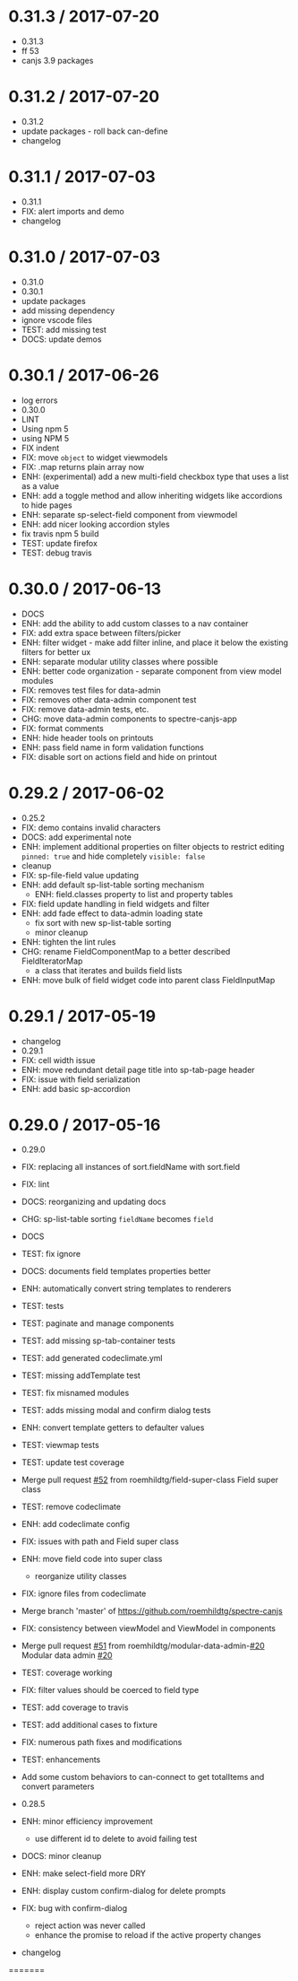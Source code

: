 0.31.3 / 2017-07-20
===================

  * 0.31.3
  * ff 53
  * canjs 3.9 packages

0.31.2 / 2017-07-20
===================

  * 0.31.2
  * update packages - roll back can-define
  * changelog

0.31.1 / 2017-07-03
===================

  * 0.31.1
  * FIX: alert imports and demo
  * changelog

0.31.0 / 2017-07-03
===================

  * 0.31.0
  * 0.30.1
  * update packages
  * add missing dependency
  * ignore vscode files
  * TEST: add missing test
  * DOCS: update demos

0.30.1 / 2017-06-26
===================

  * log errors
  * 0.30.0
  * LINT
  * Using npm 5
  * using NPM 5
  * FIX indent
  * FIX: move `object` to widget viewmodels
  * FIX: .map returns plain array now
  * ENH: (experimental) add a new multi-field checkbox type that uses a list as a value
  * ENH: add a toggle method and allow inheriting widgets like accordions to hide pages
  * ENH: separate sp-select-field component from viewmodel
  * ENH: add nicer looking accordion styles
  * fix travis npm 5 build
  * TEST: update firefox
  * TEST: debug travis

0.30.0 / 2017-06-13
===================

  * DOCS
  * ENH: add the ability to add custom classes to a nav container
  * FIX: add extra space between filters/picker
  * ENH: filter widget - make add filter inline, and place it below the existing filters for better ux
  * ENH: separate modular utility classes where possible
  * ENH: better code organization - separate component from view model modules
  * FIX: removes test files for data-admin
  * FIX: removes other data-admin component test
  * FIX: remove data-admin tests, etc.
  * CHG: move data-admin components to spectre-canjs-app
  * FIX: format comments
  * ENH: hide header tools on printouts
  * ENH: pass field name in form validation functions
  * FIX: disable sort on actions field and hide on printout

0.29.2 / 2017-06-02
===================

  * 0.25.2
  * FIX: demo contains invalid characters
  * DOCS: add experimental note
  * ENH: implement additional properties on filter objects to restrict editing `pinned: true` and hide completely `visible: false`
  * cleanup
  * FIX: sp-file-field value updating
  * ENH: add default sp-list-table sorting mechanism
    - ENH: field.classes property to list and property tables
  * FIX: field update handling in field widgets and filter
  * ENH: add fade effect to data-admin loading state
    - fix sort with new sp-list-table sorting
    - minor cleanup
  * ENH: tighten the lint rules
  * CHG: rename FieldComponentMap to a better described FieldIteratorMap
    - a class that iterates and builds field lists
  * ENH: move bulk of field widget code into parent class FieldInputMap

0.29.1 / 2017-05-19
===================

  * changelog
  * 0.29.1
  * FIX: cell width issue
  * ENH: move redundant detail page title into sp-tab-page header
  * FIX: issue with field serialization
  * ENH: add basic sp-accordion

0.29.0 / 2017-05-16
===================

  * 0.29.0
  * FIX: replacing all instances of sort.fieldName with sort.field
  * FIX: lint
  * DOCS: reorganizing and updating docs
  * CHG: sp-list-table sorting `fieldName` becomes `field`
  * DOCS
  * TEST: fix ignore
  * DOCS: documents field templates properties better
  * ENH: automatically convert string templates to renderers
  * TEST: tests
  * TEST: paginate and manage components
  * TEST: add missing sp-tab-container tests
  * TEST: add generated codeclimate.yml
  * TEST: missing addTemplate test
  * TEST: fix misnamed modules
  * TEST: adds missing modal and confirm dialog tests
  * ENH: convert template getters to defaulter values
  * TEST: viewmap tests
  * TEST: update test coverage
  * Merge pull request [#52](https://github.com/roemhildtg/spectre-canjs/issues/52) from roemhildtg/field-super-class
    Field super class
  * TEST: remove codeclimate
  * ENH: add codeclimate config
  * FIX: issues with path and Field super class
  * ENH: move field code into super class
    - reorganize utility classes
  * FIX: ignore files from codeclimate
  * Merge branch 'master' of https://github.com/roemhildtg/spectre-canjs
  * FIX: consistency between viewModel and ViewModel in components
  * Merge pull request [#51](https://github.com/roemhildtg/spectre-canjs/issues/51) from roemhildtg/modular-data-admin-[#20](https://github.com/roemhildtg/spectre-canjs/issues/20)
    Modular data admin [#20](https://github.com/roemhildtg/spectre-canjs/issues/20)
  * TEST: coverage working
  * FIX: filter values should be coerced to field type
  * TEST: add coverage to travis
  * TEST: add additional cases to fixture
  * FIX: numerous path fixes and modifications
  * TEST: enhancements
  * Add some custom behaviors to can-connect to get totalItems and convert parameters

  * 0.28.5
  * ENH: minor efficiency improvement
    - use different id to delete to avoid failing test
  * DOCS: minor cleanup
  * ENH: make select-field more DRY
  * ENH: display custom confirm-dialog for delete prompts
  * FIX: bug with confirm-dialog
    - reject action was never called
    - enhance the promise to reload if the active property changes
  * changelog

=======
